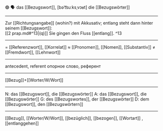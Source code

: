 🟢 🗣️ das [[Bezugswort]], [bəˈt͡suːksˌvɔʁt]
die [[Bezugswörter]]

---
Zur [[Richtungsangabe]] (wohin?) mit Akkusativ; entlang steht dann hinter seinem [[Bezugswort]]:  
[[2 prap.md#^13|(q)]] Sie gingen den Fluss [[entlang]]. ^13

---
= [[Referenzwort]], [[Korrelat]]
≈ [[Pronomen]], [[Nomen]], [[Substantiv]]
≠ [[Fremdwort]], [[Lehnwort]]

---
antecedent, referent
опорное слово, референт

---
[[Bezug]]+[[Worter/W/Wort]]

---
N: das [[Bezugswort]], die [[Bezugswörter]]
A: das [[Bezugswort]], die [[Bezugswörter]]
G: des [[Bezugswortes]], der [[Bezugswörter]]
D: dem [[Bezugswort]], den [[Bezugswörtern]]

---
[[Bezug]], [[Worter/W/Wort]], [[bezüglich]], [[bezogen]], [[Wortart]]
, [[entlanggehen]]